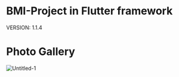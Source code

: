 # BMI-Project in Flutter framework

VERSION: 1.1.4


# Photo Gallery

![Untitled-1](https://github.com/SeyyedAmirNimaGhaebi/BMI-Project/assets/124828880/81a50552-c12c-4de7-bcea-a6c97a3b4472)
